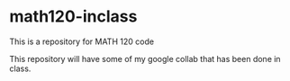 # math120-inclass
This is a repository for MATH 120 code

This repository will have some of my google collab that has been done in class. 
